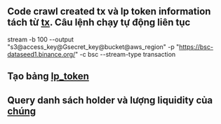 ## Code crawl created tx và lp token information tách từ [tx](https://github.com/phamvietbang/ethereum_etl/tree/main/blockchainetl/jobs/lptokens/create_pair_tx_exporter.py). Câu lệnh chạy tự động liên tục
stream -b 100 --output "s3@access_key@Gsecret_key@bucket@aws_region" -p "https://bsc-dataseed1.binance.org/" -c bsc --stream-type transaction
## Tạo bảng [lp_token](https://github.com/phamvietbang/ethereum_etl/tree/main/blockchainetl/jobs/lptokens/create_lp_table.sql)
## Query danh sách holder và lượng liquidity của [chúng](https://github.com/phamvietbang/ethereum_etl/tree/main/blockchainetl/jobs/lptokens/liquidity_holders.sql)